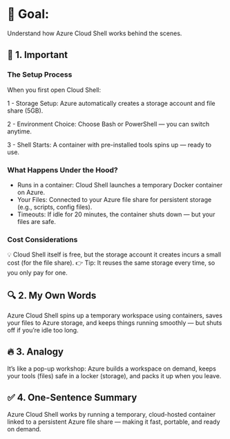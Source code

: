 # 🎯 Goal:
Understand how Azure Cloud Shell works behind the scenes.

## 🧠 1. Important

### The Setup Process
When you first open Cloud Shell:

1 - Storage Setup: Azure automatically creates a storage account and file share (5GB).

2 - Environment Choice: Choose Bash or PowerShell — you can switch anytime.

3 - Shell Starts: A container with pre-installed tools spins up — ready to use.

### What Happens Under the Hood?
 - Runs in a container: Cloud Shell launches a temporary Docker container on Azure.
 - Your Files: Connected to your Azure file share for persistent storage (e.g., scripts, config files).
 - Timeouts: If idle for 20 minutes, the container shuts down — but your files are safe.

### Cost Considerations
💡 Cloud Shell itself is free, but the storage account it creates incurs a small cost (for the file share).
👉 Tip: It reuses the same storage every time, so you only pay for one.

## 🔍 2. My Own Words
Azure Cloud Shell spins up a temporary workspace using containers, saves your files to Azure storage, and keeps things running smoothly — but shuts off if you’re idle too long.

## 🔥 3. Analogy
It’s like a pop-up workshop: Azure builds a workspace on demand, keeps your tools (files) safe in a locker (storage), and packs it up when you leave.

## ✅ 4. One-Sentence Summary
Azure Cloud Shell works by running a temporary, cloud-hosted container linked to a persistent Azure file share — making it fast, portable, and ready on demand.
